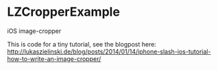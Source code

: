 LZCropperExample
================

iOS image-cropper

This is code for a tiny tutorial, see the blogpost here: http://lukaszielinski.de/blog/posts/2014/01/14/iphone-slash-ios-tutorial-how-to-write-an-image-cropper/
